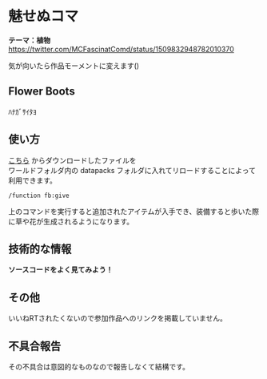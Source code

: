 
# 魅せぬコマ

**テーマ：植物**  
https://twitter.com/MCFascinatComd/status/1509832948782010370  
  
気が向いたら作品モーメントに変えます()

## Flower Boots

ﾊﾅｶﾞｻｲﾀﾖ

## 使い方

[こちら](https://github.com/crafter1415/Useless_repos/raw/main/plant/Flower_Boots_v1.0.zip) からダウンロードしたファイルを  
ワールドフォルダ内の datapacks フォルダに入れてリロードすることによって利用できます。  
  
```mcfunction
/function fb:give
```  
上のコマンドを実行すると追加されたアイテムが入手でき、装備すると歩いた際に草や花が生成されるようになります。

## 技術的な情報

**ソースコードをよく見てみよう！**

## その他

いいねRTされたくないので参加作品へのリンクを掲載していません。  

## 不具合報告

その不具合は意図的なものなので報告しなくて結構です。
